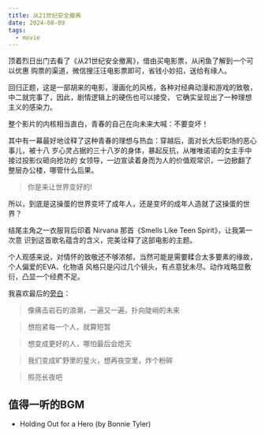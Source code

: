 ```yaml
---
title: 从21世纪安全撤离
date: 2024-08-09
tags:
  - movie
---
```


顶着烈日出门去看了《从21世纪安全撤离》，借由买电影票，从闲鱼了解到一个可以优惠
购票的渠道，微信搜汪汪电影票即可，省钱小妙招，送给有缘人。

回归正题，这是一部胡来的电影，漫画化的风格，各种对经典动漫和游戏的致敬，中二就完事了，因此，剧情逻辑上的硬伤也可以接受，
它确实呈现出了一种理想主义的感染力。

整个影片的内核相当直白，青春的自己在向未来大喊：不要变坏！

其中有一幕最好地诠释了这种青春的理想与热血：穿越后，面对长大后职场的恶心事儿，被十八
岁心灵占据的三十八岁的身体，暴起反抗，从唯唯诺诺的女主手中接过投影仪砸向抢功的
女领导，一边宣读着身而为人的价值观常识，一边掀翻了整层办公楼，哪管什么后果。

> 你是来让世界变好的!

所以，到底是这操蛋的世界变坏了成年人，还是变坏的成年人造就了这操蛋的世界？

结尾主角之一衣服背后印着 Nirvana 那首《Smells Like Teen Spirit》，让我第一次意
识到这首歌名蕴含的含义，完美诠释了这部电影的主题。

个人观感来说，对情怀的致敬还不够浓郁，当然可能是需要糅合太多要素的缘故，个人偏爱的EVA、化物语
风格只是闪过几个镜头，有点意犹未尽。动作戏略显敷衍，凸显一个经费不足。

我喜欢最后的[旁白](https://www.bilibili.com/video/BV1gf421B77b)：

> 像痛击岩石的浪潮，一遍又一遍，扑向陡峭的未来

> 想抱紧每一个人，就算短暂

> 想变成更好的人，哪怕最后会熄灭

> 我们变成旷野里的星火，想再夜空里，炸个粉碎

> 照亮长夜吧

## 值得一听的BGM

- Holding Out for a Hero (by Bonnie Tyler)
